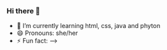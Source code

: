 ### Hi there 👋

- 🌱 I’m currently learning html, css, java and phyton
- 😄 Pronouns: she/her
- ⚡ Fun fact: 
-->

